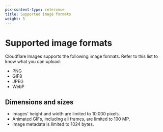 ```yaml
---
pcx-content-type: reference
title: Supported image formats
weight: 5
---
```


# Supported image formats

Cloudflare Images supports the following image formats. Refer to this list to know what you can upload:

- PNG
- GIF8
- JPEG
- WebP

## Dimensions and sizes

- Images' height and width are limited to 10.000 pixels.
- Animated GIFs, including all frames, are limited to 100 MP.
- Image metadata is limited to 1024 bytes.